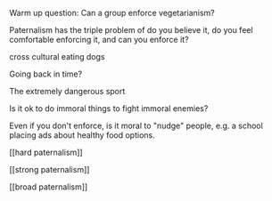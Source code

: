 Warm up question: Can a group enforce vegetarianism?

Paternalism has the triple problem of do you believe it, do you feel comfortable enforcing it, and can you enforce it?

cross cultural eating dogs

Going back in time?

The extremely dangerous sport

Is it ok to do immoral things to fight immoral enemies?

Even if you don't enforce, is it moral to "nudge" people, e.g. a school placing ads about healthy food options.

[[hard paternalism]]

[[strong paternalism]]

[[broad paternalism]]
